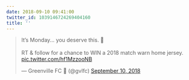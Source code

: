 ```yaml
---
date: 2018-09-10 09:41:00
twitter_id: 1039146724269404160
title: ''
---
```


<blockquote class="twitter-tweet"><p lang="en" dir="ltr">It’s Monday... you deserve this. 🙌<br><br>RT &amp; follow for a chance to WIN a 2018 match warn home jersey. <a href="https://t.co/hf1MzzooNB">pic.twitter.com/hf1MzzooNB</a></p>&mdash; Greenville FC 🔰 (@gvlfc) <a href="https://twitter.com/gvlfc/status/1039145492146532352?ref_src=twsrc%5Etfw">September 10, 2018</a></blockquote>
<script async src="https://platform.twitter.com/widgets.js" charset="utf-8"></script>
